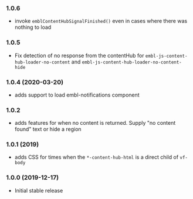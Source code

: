 ### 1.0.6

* invoke `emblContentHubSignalFinished()` even in cases where there was nothing to load

### 1.0.5

* Fix detection of no response from the contentHub for `embl-js-content-hub-loader-no-content` and `embl-js-content-hub-loader-no-content-hide`

### 1.0.4 (2020-03-20)

* adds support to load embl-notifications component

### 1.0.2

* adds features for when no content is returned. Supply "no content found" text or hide a region

### 1.0.1 (2019)

* adds CSS for times when the `*-content-hub-html` is a direct child of `vf-body`

### 1.0.0 (2019-12-17)

* Initial stable release
